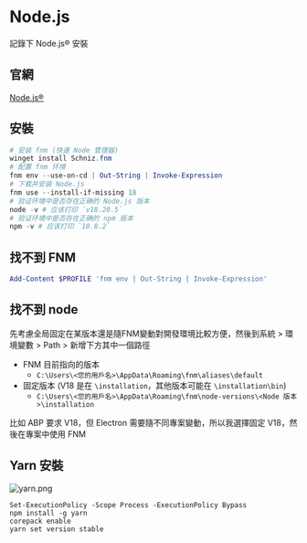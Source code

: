# Node.js

記錄下 Node.js® 安裝

## 官網
[Node.js®](https://nodejs.org/zh-cn/download/package-manager)

## 安裝

```PowerShell
# 安装 fnm (快速 Node 管理器)
winget install Schniz.fnm
# 配置 fnm 环境
fnm env --use-on-cd | Out-String | Invoke-Expression
# 下载并安装 Node.js
fnm use --install-if-missing 18
# 验证环境中是否存在正确的 Node.js 版本
node -v # 应该打印 `v18.20.5`
# 验证环境中是否存在正确的 npm 版本
npm -v # 应该打印 `10.8.2`
```

## 找不到 FNM

```PowerShell
Add-Content $PROFILE 'fnm env | Out-String | Invoke-Expression'
```

## 找不到 node
先考慮全局固定在某版本還是隨FNM變動對開發環境比較方便，然後到系統 > 環境變數 > Path > 新增下方其中一個路徑

- FNM 目前指向的版本
  - `C:\Users\<您的用戶名>\AppData\Roaming\fnm\aliases\default`
- 固定版本 (V18 是在 `\installation`，其他版本可能在 `\installation\bin`)
  - `C:\Users\<您的用戶名>\AppData\Roaming\fnm\node-versions\<Node 版本>\installation`

比如 ABP 要求 V18，但 Electron 需要隨不同專案變動，所以我選擇固定 V18，然後在專案中使用 FNM

## Yarn 安裝

![yarn.png](yarn.png)

```Shell
Set-ExecutionPolicy -Scope Process -ExecutionPolicy Bypass
npm install -g yarn
corepack enable
yarn set version stable
```